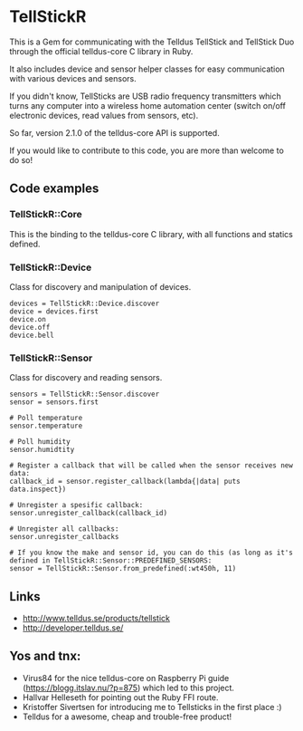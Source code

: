 # TellStickR

This is a Gem for communicating with the Telldus TellStick and TellStick Duo through the official telldus-core C library in Ruby.

It also includes device and sensor helper classes for easy communication with various devices and sensors.

If you didn't know, TellSticks are USB radio frequency transmitters which turns any computer into a wireless home automation center (switch on/off electronic devices, read values from sensors, etc).

So far, version 2.1.0 of the telldus-core API is supported.

If you would like to contribute to this code, you are more than welcome to do so!

## Code examples

### TellStickR::Core
This is the binding to the telldus-core C library, with all functions and statics defined.

### TellStickR::Device
Class for discovery and manipulation of devices.

```
devices = TellStickR::Device.discover
device = devices.first
device.on
device.off
device.bell
```

### TellStickR::Sensor
Class for discovery and reading sensors.

```
sensors = TellStickR::Sensor.discover
sensor = sensors.first

# Poll temperature
sensor.temperature

# Poll humidity
sensor.humidtity 

# Register a callback that will be called when the sensor receives new data:
callback_id = sensor.register_callback(lambda{|data| puts data.inspect})

# Unregister a spesific callback:
sensor.unregister_callback(callback_id)

# Unregister all callbacks:
sensor.unregister_callbacks

# If you know the make and sensor id, you can do this (as long as it's defined in TellStickR::Sensor::PREDEFINED_SENSORS:
sensor = TellStickR::Sensor.from_predefined(:wt450h, 11)
```

## Links

* http://www.telldus.se/products/tellstick
* http://developer.telldus.se/

## Yos and tnx:

- Virus84 for the nice telldus-core on Raspberry Pi guide (https://blogg.itslav.nu/?p=875) which led to this project.
- Hallvar Helleseth for pointing out the Ruby FFI route.
- Kristoffer Sivertsen for introducing me to Tellsticks in the first place :)
- Telldus for a awesome, cheap and trouble-free product!
